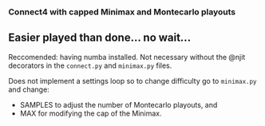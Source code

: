 ### Connect4 with capped Minimax and Montecarlo playouts

## Easier played than done... no wait...

Reccomended: having numba installed. Not necessary without the @njit decorators in the `connect.py` and `minimax.py` files.

Does not implement a settings loop so to change difficulty go to `minimax.py` and change:

- SAMPLES to adjust the number of Montecarlo playouts, and 
- MAX for modifying the cap of the Minimax.
